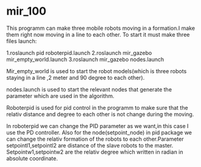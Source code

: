 # mir_100

This programm can make three mobile robots moving in a formation.I make them right now moving in a line to each other.
To start it must make three files launch:


1.roslaunch pid roboterpid.launch
2.roslaunch mir_gazebo mir_empty_world.launch
3.roslaunch mir_gazebo nodes.launch



Mir_empty_world is used to start the robot models(which is three robots staying in a line ,2 meter and 90 degree to each other).


nodes.launch is used to start the relevant nodes that generate the parameter which are used in the algorithm. 


Roboterpid is used for pid control in the programm to make sure that the relativ distance and degree to each other is not change during the moving.


In roboterpid we can change the PID parameter as we want,in this case I use the PD controller. Also for the node(setpoint_node) in pid package we can change the relativ formation of the robots to each other.Parameter setpointl1,setpointl2 are distance of the slave robots to the master. Setpointw1,setpointw2 are the relativ degree which written in radian in absolute coordinate. 
